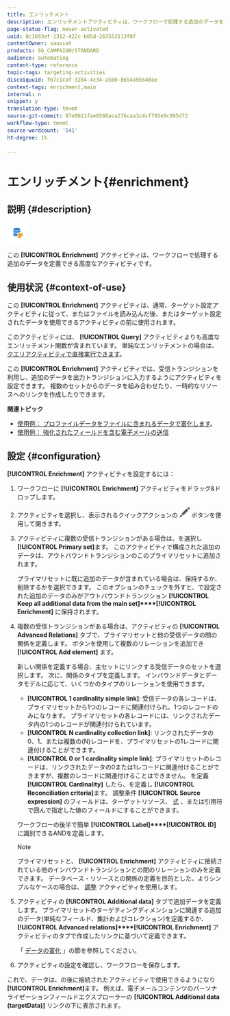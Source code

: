 ```yaml
---
title: エンリッチメント
description: エンリッチメントアクティビティは、ワークフローで処理する追加のデータを定義できる高度なアクティビティです。
page-status-flag: never-activated
uuid: 8c1693ef-1312-422c-b05d-263553113f8f
contentOwner: sauviat
products: SG_CAMPAIGN/STANDARD
audience: automating
content-type: reference
topic-tags: targeting-activities
discoiquuid: f67c1caf-3284-4c34-a5b0-8654a95640ae
context-tags: enrichment,main
internal: n
snippet: y
translation-type: tm+mt
source-git-commit: 87e0611fae0560aca276caa3c4cf793e9c095d72
workflow-type: tm+mt
source-wordcount: '541'
ht-degree: 1%

---
```



# エンリッチメント{#enrichment}

## 説明 {#description}

![](assets/enrichment.png)

この **[!UICONTROL Enrichment]** アクティビティは、ワークフローで処理する追加のデータを定義できる高度なアクティビティです。

## 使用状況 {#context-of-use}

この **[!UICONTROL Enrichment]** アクティビティは、通常、ターゲット設定アクティビティに従って、またはファイルを読み込んだ後、またはターゲット設定されたデータを使用できるアクティビティの前に使用されます。

このアクティビティには、 **[!UICONTROL Query]** アクティビティよりも高度なエンリッチメント関数が含まれています。 単純なエンリッチメントの場合は、 [クエリアクティビティで直接実行できます](../../automating/using/query.md#enriching-data)。

この **[!UICONTROL Enrichment]** アクティビティでは、受信トランジションを利用し、追加のデータを出力トランジションに入力するようにアクティビティを設定できます。 複数のセットからのデータを組み合わせたり、一時的なリソースへのリンクを作成したりできます。

**関連トピック**

* [使用例： プロファイルデータをファイルに含まれるデータで富化します](../../automating/using/enriching-profile-data-file.md)。
* [使用例： 強化されたフィールドを含む電子メールの送信](../../automating/using/sending-email-enriched-fields.md)

## 設定 {#configuration}

**[!UICONTROL Enrichment]** アクティビティを設定するには：

1. ワークフローに **[!UICONTROL Enrichment]** アクティビティをドラッグ&amp;ドロップします。
1. アクティビティを選択し、表示されるクイックアクションの ![](assets/edit_darkgrey-24px.png) ボタンを使用して開きます。
1. アクティビティに複数の受信トランジションがある場合は、を選択し **[!UICONTROL Primary set]**&#x200B;ます。 このアクティビティで構成された追加のデータは、アウトバウンドトランジションのこのプライマリセットに追加されます。

   プライマリセットに既に追加のデータが含まれている場合は、保持するか、削除するかを選択できます。 このオプションのチェックを外すと、で設定された追加のデータのみがアウトバウンドトランジション **[!UICONTROL Keep all additional data from the main set]****[!UICONTROL Enrichment]** に保持されます。

1. 複数の受信トランジションがある場合は、アクティビティの **[!UICONTROL Advanced Relations]** タブで、プライマリセットと他の受信データの間の関係を定義します。 ボタンを使用して複数のリレーションを追加でき **[!UICONTROL Add element]** ます。

   新しい関係を定義する場合、主セットにリンクする受信データのセットを選択します。 次に、関係のタイプを定義します。 インバウンドデータとデータモデルに応じて、いくつかのタイプのリレーションを使用できます。

   * **[!UICONTROL 1 cardinality simple link]**: 受信データの各レコードは、プライマリセットから1つのレコードに関連付けられ、1つのレコードのみになります。 プライマリセットの各レコードには、リンクされたデータ内の1つのレコードが関連付けられています。
   * **[!UICONTROL N cardinality collection link]**: リンクされたデータの0、1、または複数の(N)レコードを、プライマリセットの1レコードに関連付けることができます。
   * **[!UICONTROL 0 or 1 cardinality simple link]**: プライマリセットのレコードは、リンクされたデータの0または1レコードに関連付けることができますが、複数のレコードに関連付けることはできません。
   を定義 **[!UICONTROL Cardinality]** したら、を定義し **[!UICONTROL Reconciliation criteria]**&#x200B;ます。 調整条件 **[!UICONTROL Source expression]** のフィールドは、ターゲットリソース、 [式](../../automating/using/advanced-expression-editing.md) 、または引用符で囲んで指定した値のフィールドにすることができます。

   ワークフローの後半で簡単 **[!UICONTROL Label]****[!UICONTROL ID]** に識別できるANDを定義します。

   >[!NOTE]
   >
   >プライマリセットと、 **[!UICONTROL Enrichment]** アクティビティに接続されている他のインバウンドトランジションとの間のリレーションのみを定義できます。 データベース・リソースとの関係の定義を目的とした、よりシンプルなケースの場合は、 [調整](../../automating/using/reconciliation.md) アクティビティを使用します。

1. アクティビティの **[!UICONTROL Additional data]** タブで追加データを定義します。 プライマリセットのターゲティングディメンションに関連する追加のデータ(単純なフィールド、集計およびコレクション)を定義するか、 **[!UICONTROL Advanced relations]****[!UICONTROL Enrichment]** アクティビティのタブで作成したリンクに基づいて定義できます。

   「 [データの富化](../../automating/using/query.md#enriching-data) 」の節を参照してください。

1. アクティビティの設定を確認し、ワークフローを保存します。

これで、データは、の後に接続されたアクティビティで使用できるようになり **[!UICONTROL Enrichment]**&#x200B;ます。 例えば、電子メールコンテンツのパーソナライゼーションフィールドエクスプローラーの **[!UICONTROL Additional data (targetData)]** リンクの下に表示されます。
